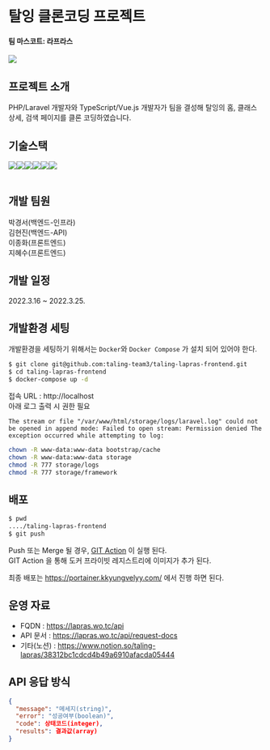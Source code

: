 # 탈잉 클론코딩 프로젝트

#### 팀 마스코트: 라프라스

<img src="https://pds.joongang.co.kr/news/component/htmlphoto_mmdata/201609/22/htm_20160922124534774155.png">

## 프로젝트 소개

PHP/Laravel 개발자와 TypeScript/Vue.js 개발자가 팀을 결성해 탈잉의 홈, 클래스 상세, 검색 페이지를 클론 코딩하였습니다.

## 기술스택

<img src="https://img.shields.io/badge/php-777BB4?style=for-the-badge&logo=php&logoColor=white"/><img src="https://img.shields.io/badge/laravel-FF2D20?style=for-the-badge&logo=laravel&logoColor=white"/><img src="https://img.shields.io/badge/vue.js-4FC08D?style=for-the-badge&logo=vue.js&logoColor=white"/><img src="https://img.shields.io/badge/TypeScript-3178C6?style=for-the-badge&logo=TypeScript&logoColor=white"/><img src="https://img.shields.io/badge/TailwindCSS-06B6D4?style=for-the-badge&logo=TailwindCSS&logoColor=white"/><img src="https://img.shields.io/badge/GitHub-181717?style=for-the-badge&logo=GitHub&logoColor=white"/>
<br><br>

## 개발 팀원

박경서(백엔드-인프라)  
김현진(백엔드-API)  
이종화(프론트엔드)  
지혜수(프론트엔드)

## 개발 일정

2022.3.16 ~ 2022.3.25.

## 개발환경 세팅

개발환경을 세팅하기 위해서는 `Docker`와 `Docker Compose` 가 설치 되어 있어야 한다.

```bash
$ git clone git@github.com:taling-team3/taling-lapras-frontend.git
$ cd taling-lapras-frontend
$ docker-compose up -d 
```

접속 URL : http://localhost  
아래 로그 출력 시 권한 필요

```log
The stream or file "/var/www/html/storage/logs/laravel.log" could not be opened in append mode: Failed to open stream: Permission denied The exception occurred while attempting to log:
```

```bash
chown -R www-data:www-data bootstrap/cache
chown -R www-data:www-data storage
chmod -R 777 storage/logs
chmod -R 777 storage/framework
```

## 배포

```bash
$ pwd
..../taling-lapras-frontend
$ git push 
```

Push 또는 Merge 될 경우, [GIT Action](https://github.com/taling-team3/taling-lapras-api/actions) 이 실행 된다.    
GIT Action 을 통해 도커 프라이빗 레지스트리에 이미지가 추가 된다.

최종 배포는 https://portainer.kkyungvelyy.com/ 에서 진행 하면 된다.

## 운영 자료

- FQDN : https://lapras.wo.tc/api
- API 문서 : https://lapras.wo.tc/api/request-docs
- 기타(노션) : https://www.notion.so/taling-lapras/38312bc1cdcd4b49a6910afacda05444

## API 응답 방식
```json
{
  "message": "메세지(string)",
  "error": "성공여부(boolean)",
  "code": 상태코드(integer),
  "results": 결과값(array)
}
```
